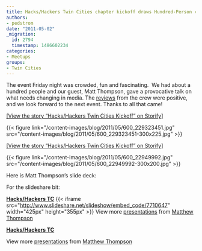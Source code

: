 ```yaml
---
title: Hacks/Hackers Twin Cities chapter kickoff draws Hundred-Person crowd.
authors:
- pedstrom
date: "2011-05-02"
_migration:
  id: 2794
  timestamp: 1486602234
categories:
- Meetups
groups:
- Twin Cities
---
```


The event Friday night was crowded, fun and fascinating.  We had about a hundred people and our guest, Matt Thompson, gave a provocative talk on what needs changing in media. The [reviews][1] from the crew were positive, and we look forward to the next event. Thanks to all that came!

[[View the story &#8220;Hacks/Hackers Twin Cities Kickoff&#8221; on Storify]][2]

{{< figure link="/content-images/blog/2011/05/600\_229323451.jpg" src="/content-images/blog/2011/05/600\_229323451-300x225.jpg" >}}

[[View the story &#8220;Hacks/Hackers Twin Cities Kickoff&#8221; on Storify]][2]

{{< figure link="/content-images/blog/2011/05/600\_22949992.jpg" src="/content-images/blog/2011/05/600\_22949992-300x200.jpg" >}}

Here is Matt Thompson&#8217;s slide deck:

For the slideshare bit:

**[Hacks/Hackers TC][3]** {{< iframe src="http://www.slideshare.net/slideshow/embed_code/7710647" width="425px" height="355px" >}} View more [presentations][4] from [Matthew Thompson][5] 

**[Hacks/Hackers TC][3]**

View more [presentations][4] from [Matthew Thompson][5]

 [1]: http://meetuptwincities.hackshackers.com/about/comments/?op=all
 [2]: http://storify.com/pedstrom/hackshackers-twin-cities-kick-off
 [3]: http://www.slideshare.net/mthomps00/hacks-hackerstc "Hacks/Hackers TC"
 [4]: http://www.slideshare.net/
 [5]: http://www.slideshare.net/mthomps00